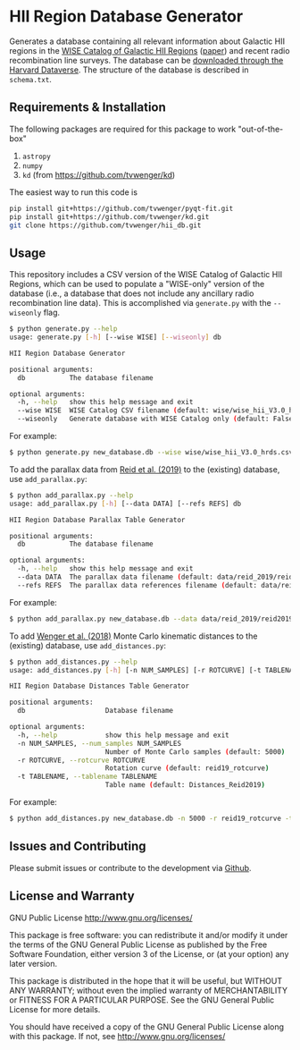 # HII Region Database Generator
Generates a database containing all relevant information about Galactic HII regions in the
[WISE Catalog of Galactic HII Regions](http://astro.phys.wvu.edu/wise/)
([paper](https://ui.adsabs.harvard.edu/abs/2014ApJS..212....1A/abstract)) and recent
radio recombination line surveys. The database can be [downloaded through the
Harvard Dataverse](https://doi.org/10.7910/DVN/NQVFLE). The structure of the database
is described in `schema.txt`.

## Requirements & Installation
The following packages are required for this package to work "out-of-the-box"
1. `astropy`
2. `numpy`
3. `kd` (from https://github.com/tvwenger/kd)

The easiest way to run this code is
```bash
pip install git+https://github.com/tvwenger/pyqt-fit.git
pip install git+https://github.com/tvwenger/kd.git
git clone https://github.com/tvwenger/hii_db.git
```

## Usage
This repository includes a CSV version of the WISE Catalog of Galactic HII Regions, which
can be used to populate a "WISE-only" version of the database (i.e., a database that does
not include any ancillary radio recombination line data). This is accomplished via
`generate.py` with the `--wiseonly` flag.

```bash
$ python generate.py --help
usage: generate.py [-h] [--wise WISE] [--wiseonly] db

HII Region Database Generator

positional arguments:
  db           The database filename

optional arguments:
  -h, --help   show this help message and exit
  --wise WISE  WISE Catalog CSV filename (default: wise/wise_hii_V3.0_hrds.csv)
  --wiseonly   Generate database with WISE Catalog only (default: False)
```
For example:
```bash
$ python generate.py new_database.db --wise wise/wise_hii_V3.0_hrds.csv --wiseonly
```

To add the parallax data from [Reid et al. (2019)](https://ui.adsabs.harvard.edu/abs/2019ApJ...885..131R/abstract) to the (existing) database, use `add_parallax.py`:
```bash
$ python add_parallax.py --help
usage: add_parallax.py [-h] [--data DATA] [--refs REFS] db

HII Region Database Parallax Table Generator

positional arguments:
  db           The database filename

optional arguments:
  -h, --help   show this help message and exit
  --data DATA  The parallax data filename (default: data/reid_2019/reid2019_merge.txt)
  --refs REFS  The parallax data references filename (default: data/reid_2019/reid2019_refs.txt)
```
For example:
```bash
$ python add_parallax.py new_database.db --data data/reid_2019/reid2019_merge.txt --refs data/reid_2019/reid2019_refs.txt
```

To add [Wenger et al. (2018)](https://ui.adsabs.harvard.edu/abs/2018ApJ...856...52W/abstract) Monte Carlo kinematic distances to the (existing) database, use `add_distances.py`:
```bash
$ python add_distances.py --help
usage: add_distances.py [-h] [-n NUM_SAMPLES] [-r ROTCURVE] [-t TABLENAME] db

HII Region Database Distances Table Generator

positional arguments:
  db                    Database filename

optional arguments:
  -h, --help            show this help message and exit
  -n NUM_SAMPLES, --num_samples NUM_SAMPLES
                        Number of Monte Carlo samples (default: 5000)
  -r ROTCURVE, --rotcurve ROTCURVE
                        Rotation curve (default: reid19_rotcurve)
  -t TABLENAME, --tablename TABLENAME
                        Table name (default: Distances_Reid2019)
```
For example:
```bash
$ python add_distances.py new_database.db -n 5000 -r reid19_rotcurve -t Distances_Reid2019
```

## Issues and Contributing

Please submit issues or contribute to the development via [Github](https://github.com/tvwenger/hii_db).

## License and Warranty

GNU Public License
http://www.gnu.org/licenses/

This package is free software: you can redistribute it and/or modify
it under the terms of the GNU General Public License as published by
the Free Software Foundation, either version 3 of the License, or
(at your option) any later version.

This package is distributed in the hope that it will be useful,
but WITHOUT ANY WARRANTY; without even the implied warranty of
MERCHANTABILITY or FITNESS FOR A PARTICULAR PURPOSE. See the
GNU General Public License for more details.

You should have received a copy of the GNU General Public License
along with this package. If not, see http://www.gnu.org/licenses/
